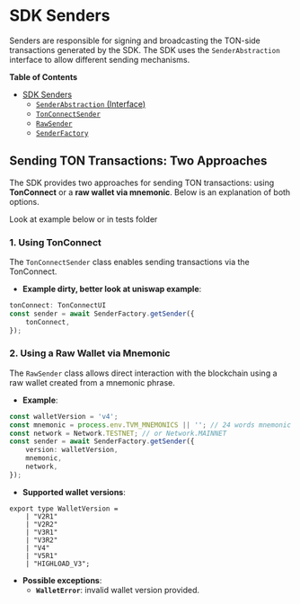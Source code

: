 # SDK Senders

Senders are responsible for signing and broadcasting the TON-side transactions generated by the SDK. The SDK uses the `SenderAbstraction` interface to allow different sending mechanisms.

**Table of Contents**

- [SDK Senders](#sdk-senders)
  - [`SenderAbstraction` (Interface)](#senderabstraction-interface)
  - [`TonConnectSender`](#tonconnectsender)
  - [`RawSender`](#rawsender)
  - [`SenderFactory`](#senderfactory)

## Sending TON Transactions: Two Approaches

The SDK provides two approaches for sending TON transactions: using **TonConnect** or a **raw wallet via mnemonic**. Below is an explanation of both options.

Look at example below or in tests folder

### 1. Using TonConnect

The `TonConnectSender` class enables sending transactions via the TonConnect. 
- **Example dirty, better look at uniswap example**:
```typescript
tonConnect: TonConnectUI
const sender = await SenderFactory.getSender({
    tonConnect,
});
```

### 2. Using a Raw Wallet via Mnemonic

The `RawSender` class allows direct interaction with the blockchain using a raw wallet created from a mnemonic phrase.

- **Example**:
```typescript
const walletVersion = 'v4';
const mnemonic = process.env.TVM_MNEMONICS || ''; // 24 words mnemonic
const network = Network.TESTNET; // or Network.MAINNET
const sender = await SenderFactory.getSender({
    version: walletVersion,
    mnemonic,
    network,
});
```

- **Supported wallet versions**:
```
export type WalletVersion =
    | "V2R1"
    | "V2R2"
    | "V3R1"
    | "V3R2"
    | "V4"
    | "V5R1"
    | "HIGHLOAD_V3";
```

- **Possible exceptions**:
  - **`WalletError`**: invalid wallet version provided.

